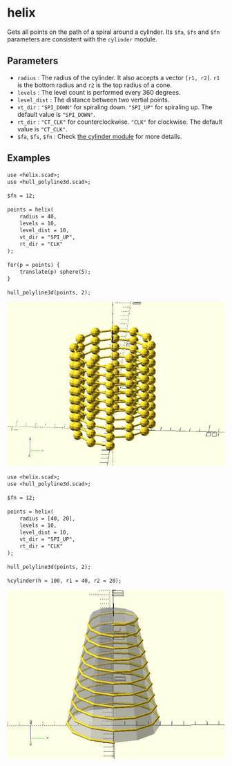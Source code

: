 # helix

Gets all points on the path of a spiral around a cylinder. Its `$fa`, `$fs` and `$fn` parameters are consistent with the `cylinder` module. 

## Parameters

- `radius` : The radius of the cylinder. It also accepts a vector `[r1, r2]`. `r1` is the bottom radius and `r2` is the top radius of a cone.
- `levels` : The level count is performed every 360 degrees. 
- `level_dist` : The distance between two vertial points.
- `vt_dir` : `"SPI_DOWN"` for spiraling down. `"SPI_UP"` for spiraling up. The default value is `"SPI_DOWN"`.
- `rt_dir` : `"CT_CLK"` for counterclockwise. `"CLK"` for clockwise. The default value is `"CT_CLK"`.
- `$fa`, `$fs`, `$fn` : Check [the cylinder module](https://en.wikibooks.org/wiki/OpenSCAD_User_Manual/Primitive_Solids#cylinder) for more details.

## Examples
    
	use <helix.scad>;
	use <hull_polyline3d.scad>;
	
	$fn = 12;
	
	points = helix(
	    radius = 40, 
	    levels = 10, 
	    level_dist = 10, 
	    vt_dir = "SPI_UP", 
	    rt_dir = "CLK"
	);
	
	for(p = points) {
	    translate(p) sphere(5);
	}
	
	hull_polyline3d(points, 2);

![helix](images/lib2x-helix-1.JPG)

	use <helix.scad>;
	use <hull_polyline3d.scad>;

	$fn = 12;

	points = helix(
		radius = [40, 20], 
		levels = 10, 
		level_dist = 10, 
		vt_dir = "SPI_UP", 
		rt_dir = "CLK"
	);

	hull_polyline3d(points, 2);

	%cylinder(h = 100, r1 = 40, r2 = 20);

![helix](images/lib2x-helix-2.JPG)
